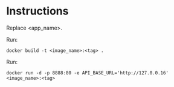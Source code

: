 # Instructions

Replace <app_name>.

Run:

```
docker build -t <image_name>:<tag> .
```

Run:

```
docker run -d -p 8888:80 -e API_BASE_URL='http://127.0.0.16' <image_name>:<tag>
```